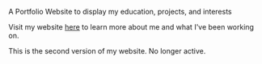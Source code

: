 A Portfolio Website to display my education, projects, and interests

Visit my website [here](https://armanmoztar.github.io/) to learn more about me and what I've been working on.

This is the second version of my website. No longer active.
